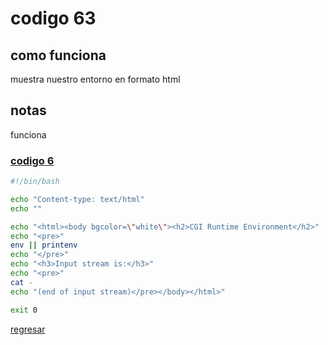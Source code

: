 # codigo 63
## como funciona
muestra nuestro entorno en formato html

## notas
funciona

### [codigo 6](Recipes/63showCGIenv.sh)

```bash
#!/bin/bash

echo "Content-type: text/html"
echo ""

echo "<html><body bgcolor=\"white\"><h2>CGI Runtime Environment</h2>"
echo "<pre>"
env || printenv
echo "</pre>"
echo "<h3>Input stream is:</h3>"
echo "<pre>"
cat -
echo "(end of input stream)</pre></body></html>"

exit 0
```

[regresar](README.md)